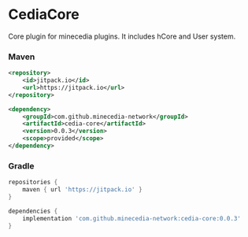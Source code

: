 # CediaCore

Core plugin for minecedia plugins. It includes hCore and User system.

### Maven

```xml
<repository>
    <id>jitpack.io</id>
    <url>https://jitpack.io</url>
</repository>
```

```xml
<dependency>
    <groupId>com.github.minecedia-network</groupId>
    <artifactId>cedia-core</artifactId>
    <version>0.0.3</version>
    <scope>provided</scope>
</dependency>
```

### Gradle

```gradle
repositories {
    maven { url 'https://jitpack.io' }
}
```

```gradle
dependencies {
    implementation 'com.github.minecedia-network:cedia-core:0.0.3'
}
```